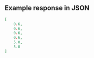 

## Example response in JSON

```json
[
    0.6, 
    0.6, 
    0.6, 
    0.6, 
    5.0, 
    5.0
]
```

